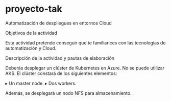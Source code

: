 # proyecto-tak

Automatización de despliegues en entornos Cloud

Objetivos de la actividad

Esta actividad pretende conseguir que te familiarices con las tecnologías de automatización y Cloud. 

Descripción de la actividad y pautas de elaboración

Deberás desplegar un clúster de Kubernetes en Azure. No se puede utilizar AKS. El clúster constará de los siguientes elementos:

▸	Un master node.
▸	Dos workers.

Además, se desplegará un nodo NFS para almacenamiento.

